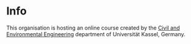 # Info
This organisation is hosting an online course created by the [Civil and Environmental Engineering](https://www.uni-kassel.de/fb14bau/) department of Universität Kassel, Germany. 

